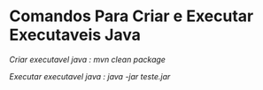 # Comandos Para Criar e Executar Executaveis Java #


*Criar executavel java : mvn clean package*


*Executar executavel java : java -jar teste.jar*
